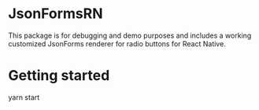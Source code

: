 # JsonFormsRN
This package is for debugging and demo purposes and includes a working customized JsonForms renderer for radio buttons for React Native.

# Getting started
yarn start
